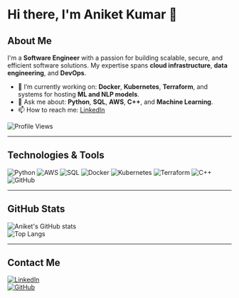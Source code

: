 # Hi there, I'm Aniket Kumar 👋  

## About Me  

I'm a **Software Engineer** with a passion for building scalable, secure, and efficient software solutions. My expertise spans **cloud infrastructure**, **data engineering**, and **DevOps**.  

- 🌱 I’m currently working on: **Docker**, **Kubernetes**, **Terraform**, and systems for hosting **ML and NLP models**.  
- 💬 Ask me about: **Python**, **SQL**, **AWS**, **C++**, and **Machine Learning**.  
- 📫 How to reach me: [LinkedIn](https://www.linkedin.com/in/aniketkr97/)  

![Profile Views](https://komarev.com/ghpvc/?username=aniketkr97&color=blue)

---

## Technologies & Tools  

![Python](https://img.shields.io/badge/-Python-000?&logo=Python)
![AWS](https://img.shields.io/badge/-AWS-000?&logo=Amazon-AWS)
![SQL](https://img.shields.io/badge/-SQL-000?&logo=MySQL)
![Docker](https://img.shields.io/badge/-Docker-000?&logo=Docker)
![Kubernetes](https://img.shields.io/badge/-Kubernetes-000?&logo=Kubernetes)
![Terraform](https://img.shields.io/badge/-Terraform-000?&logo=Terraform)
![C++](https://img.shields.io/badge/-C++-000?&logo=C%2B%2B)
![GitHub](https://img.shields.io/badge/-GitHub-000?&logo=GitHub)

---

## GitHub Stats  

![Aniket's GitHub stats](https://github-readme-stats.vercel.app/api?username=aniketkr97&show_icons=true&theme=radical)  
![Top Langs](https://github-readme-stats.vercel.app/api/top-langs/?username=aniketkr97&layout=compact&theme=radical)  

---

## Contact Me  

[![LinkedIn](https://img.shields.io/badge/-LinkedIn-000?&logo=LinkedIn&color=0e76a8)](https://www.linkedin.com/in/aniketkumar1997/)  
[![GitHub](https://img.shields.io/badge/-GitHub-000?&logo=GitHub)](https://github.com/aniketkr97)  

